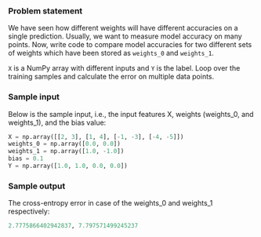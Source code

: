 ### Problem statement

We have seen how different weights will have different accuracies on a single prediction. Usually, we want to measure model accuracy on many points. Now, write code to compare model accuracies for two different sets of weights which have been stored as `weights_0` and `weights_1`.

`X` is a NumPy array with different inputs and `Y` is the label. Loop over the training samples and calculate the error on multiple data points.

### Sample input

Below is the sample input, i.e., the input features X, weights (weights_0, and weights_1), and the bias value:
```py
X = np.array([[2, 3], [1, 4], [-1, -3], [-4, -5]])
weights_0 = np.array([0.0, 0.0])
weights_1 = np.array([1.0, -1.0])
bias = 0.1
Y = np.array([1.0, 1.0, 0.0, 0.0])
```

### Sample output

The cross-entropy error in case of the weights_0 and weights_1 respectively:

```py
2.7775866402942837, 7.797571499245237
```
